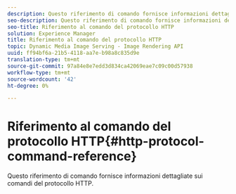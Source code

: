 ```yaml
---
description: Questo riferimento di comando fornisce informazioni dettagliate sui comandi del protocollo HTTP.
seo-description: Questo riferimento di comando fornisce informazioni dettagliate sui comandi del protocollo HTTP.
seo-title: Riferimento al comando del protocollo HTTP
solution: Experience Manager
title: Riferimento al comando del protocollo HTTP
topic: Dynamic Media Image Serving - Image Rendering API
uuid: ff94bf6a-21b5-4118-aa7e-b98a8c835d9e
translation-type: tm+mt
source-git-commit: 97a84e8e7edd3d834ca42069eae7c09c00d57938
workflow-type: tm+mt
source-wordcount: '42'
ht-degree: 0%

---
```



# Riferimento al comando del protocollo HTTP{#http-protocol-command-reference}

Questo riferimento di comando fornisce informazioni dettagliate sui comandi del protocollo HTTP.

